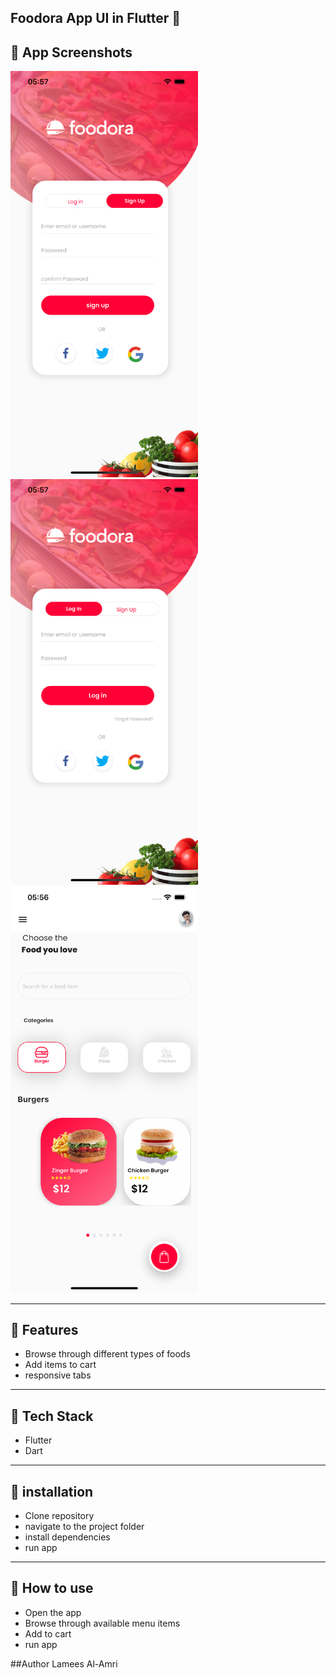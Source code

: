 
## Foodora App UI in Flutter 🍔

## 📱 App Screenshots

<img src="Simulator Screenshot - iPhone 13 Pro Max - 2025-05-06 at 05.57.30.png" width="300"/>
<img src=" Simulator Screenshot - iPhone 13 Pro Max - 2025-05-06 at 05.57.26.png" width="300"/>
<img src="Simulator Screenshot - iPhone 13 Pro Max - 2025-05-06 at 05.56.53.png" width="300"/>

---

## 📌 Features

- Browse through different types of foods
- Add items to cart
- responsive tabs

---

## 🎨 Tech Stack
- Flutter 
- Dart

---

## 🔧 installation

- Clone repository
- navigate to the project folder
- install dependencies
- run app

---

## 🔧 How to use

- Open the app
- Browse through available menu items
- Add to cart
- run app

##Author
Lamees Al-Amri
  


